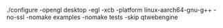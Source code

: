 ./configure -opengl desktop -egl -xcb -platform linux-aarch64-gnu-g++ -no-ssl -nomake examples -nomake tests -skip qtwebengine
